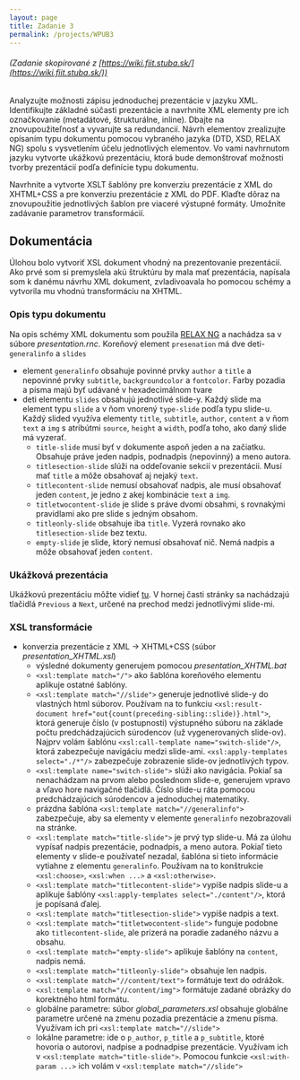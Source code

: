 ```yaml
---
layout: page
title: Zadanie 3
permalink: /projects/WPUB3
---
```

###### _(Zadanie skopírované z [https://wiki.fiit.stuba.sk/](https://wiki.fiit.stuba.sk/))_
Analyzujte možnosti zápisu jednoduchej prezentácie v jazyku XML. Identifikujte základné súčasti prezentácie a navrhnite XML elementy pre ich označkovanie (metadátové, štrukturálne, inline). Dbajte na znovupoužiteľnosť a vyvarujte sa redundancií. Návrh elementov zrealizujte opísaním typu dokumentu pomocou vybraného jazyka (DTD, XSD, RELAX NG) spolu s vysvetlením účelu jednotlivých elementov. Vo vami navhrnutom jazyku vytvorte ukážkovú prezentáciu, ktorá bude demonštrovať možnosti tvorby prezentácií podľa definície typu dokumentu.

Navrhnite a vytvorte XSLT šablóny pre konverziu prezentácie z XML do XHTML+CSS a pre konverziu prezentácie z XML do PDF. Klaďte dôraz na znovupoužitie jednotlivých šablon pre viaceré výstupné formáty. Umožnite zadávanie parametrov transformácií.

## Dokumentácia
Úlohou bolo vytvoriť XSL dokument vhodný na prezentovanie prezentácií. Ako prvé som si premyslela akú štruktúru by mala mať prezentácia, napísala som k danému návrhu XML dokument, zvladivoavala ho pomocou schémy a vytvorila mu vhodnú transformáciu na XHTML.

### Opis typu dokumentu
Na opis schémy XML dokumentu som použila [RELAX NG](http://relaxng.org/) a nachádza sa v súbore *presentation.rnc*.
Koreňový element `presenation` má dve deti- `generalinfo` a `slides`
  * element `generalinfo` obsahuje povinné prvky `author` a `title` a nepovinné prvky `subtitle`, `backgroundcolor` a `fontcolor`. Farby pozadia a písma majú byť udávané v hexadecimálnom tvare 
  * deti elementu `slides` obsahujú jednotlivé slide-y. Každý slide ma element typu `slide` a v ňom vnorený `type-slide` podľa typu slide-u. Každý slided využíva elementy `title`, `subtitle`, `author`, `content` a v ňom `text` a `img` s atribútmi `source`, `height` a `width`, podľa toho, ako daný slide má vyzerať.
    * `title-slide` musí byť v dokumente aspoň jeden a na začiatku. Obsahuje práve jeden nadpis, podnadpis (nepovinný) a meno autora.
    * `titlesection-slide` slúži na oddeľovanie sekcií v prezentácii. Musí mať `title` a môže obsahovať aj nejaký `text`.
    * `titlecontent-slide` nemusí obsahovať nadpis, ale musí obsahovať jeden `content`, je jedno z akej kombinácie `text`  a `img`.
    * `titletwocontent-slide` je slide s práve dvomi obsahmi, s rovnakými pravidlami ako pre slide s jedným obsahom.
    * `titleonly-slide` obsahuje iba `title`. Vyzerá rovnako ako `titlesection-slide` bez textu.
    * `empty-slide` je slide, ktorý nemusí obsahovať nič. Nemá nadpis a môže obsahovať jeden `content`.

### Ukážková prezentácia
Ukážkovú prezentáciu môžte vidieť [tu](./WPUB3/presentation/out0.html). V hornej časti stránky sa nachádzajú tlačidlá `Previous` a `Next`, určené na prechod medzi jednotlivými slide-mi.

### XSL transformácie
  * konverzia prezentácie z XML -> XHTML+CSS (súbor *presentation_XHTML.xsl*)
    * výsledné dokumenty generujem pomocou *presentation_XHTML.bat*
    * `<xsl:template match="/">` ako šablóna koreňového elementu aplikuje ostatné šablóny.
    * `<xsl:template match="//slide">` generuje jednotlivé slide-y do vlastných html súborov. Používam na to funkciu `<xsl:result-document href="out{count(preceding-sibling::slide)}.html">`, ktorá generuje číslo (v postupnosti) výstupného súboru na základe počtu predchádzajúcich súrodencov (už vygenerovaných slide-ov). Najprv volám šablónu `<xsl:call-template name="switch-slide"/>`, ktorá zabezpečuje navigáciu medzi slide-ami. `<xsl:apply-templates select="./*"/>` zabezpečuje zobrazenie slide-ov jednotlivých typov.
    * `<xsl:template name="switch-slide">` slúži ako navigácia. Pokiaľ sa nenachádzam na prvom alebo poslednom slide-e, generujem vpravo a vľavo hore navigačné tlačidlá. Číslo slide-u ráta pomocou predchádzajúcich súrodencov a jednoduchej matematiky.
    * prázdna šablóna `<xsl:template match="//generalinfo">` zabezpečuje, aby sa elementy v elemente `generalinfo` nezobrazovali na stránke.
    * `<xsl:template match="title-slide">` je prvý typ slide-u. Má za úlohu vypísať nadpis prezentácie, podnadpis, a meno autora. Pokiaľ tieto elementy v slide-e používateľ nezadal, šablóna si tieto informácie vytiahne z elementu `generalinfo`. Používam na to konštrukcie `<xsl:choose>`, `<xsl:when ...>` a `<xsl:otherwise>`.
    * `<xsl:template match="titlecontent-slide">` vypíše nadpis slide-u a aplikuje šablóny `<xsl:apply-templates select="./content"/>`, ktorá je popísaná ďalej.
    * `<xsl:template match="titlesection-slide">` vypíše nadpis a text.
    * `<xsl:template match="titletwocontent-slide">` funguje podobne ako `titlecontent-slide`, ale prizerá na poradie zadaného názvu a obsahu.
    * `<xsl:template match="empty-slide">` aplikuje šablóny na `content`, nadpis nemá.
    * `<xsl:template match="titleonly-slide">` obsahuje len nadpis.
    * `<xsl:template match="//content/text">` formátuje text do odrážok.
    * `<xsl:template match="//content/img">` formátuje zadané obrázky do korektného html formátu.
    * globálne parametre: súbor *global_parameters.xsl* obsahuje globálne parametre určené na zmenu pozadia prezentácie a zmenu písma. Využívam ich pri `<xsl:template match="//slide">`
    * lokálne parametre: ide o `p_author`, `p_title` a `p_subtitle`, ktoré hovoria o autorovi, nadpise a podnadpise prezentácie. Využívam ich v `<xsl:template match="title-slide">`. Pomocou funkcie `<xsl:with-param ...>` ich volám v `<xsl:template match="//slide">`
